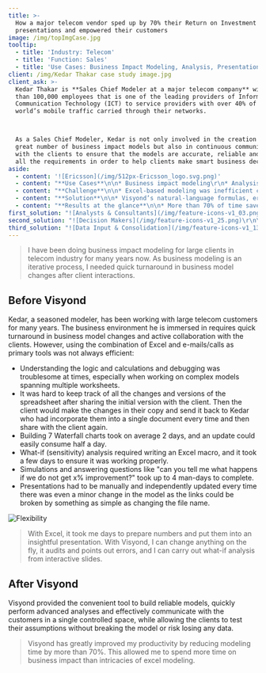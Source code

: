 ```yaml
---
title: >-
  How a major telecom vendor sped up by 70% their Return on Investment
  presentations and empowered their customers
image: /img/topImgCase.jpg
tooltip:
  - title: 'Industry: Telecom'
  - title: 'Function: Sales'
  - title: 'Use Cases: Business Impact Modeling, Analysis, Presentation'
client: /img/Kedar Thakar case study image.jpg
client_ask: >-
  Kedar Thakar is **Sales Chief Modeler at a major telecom company** with more
  than 100,000 employees that is one of the leading providers of Information and
  Communication Technology (ICT) to service providers with over 40% of the
  world’s mobile traffic carried through their networks.



  As a Sales Chief Modeler, Kedar is not only involved in the creation of a
  great number of business impact models but also in continuous communications
  with the clients to ensure that the models are accurate, reliable and satisfy
  all the requirements in order to help clients make smart business decisions.
aside:
  - content: '![Ericsson](/img/512px-Ericsson_logo.svg.png)'
  - content: "**Use Cases**\n\n* Business impact modeling\r\n* Analysis\r\n* Presentation\r\n\n"
  - content: "**Challenge**\n\n* Excel-based modeling was inefficient consuming valuable time that instead could have been better spent on business impact\r\n* Multiple days and large effort was required to create and maintain Waterfall charts\r\n* Simulations and ‘what-if’ questions took a whole week to complete\r\n* Continuous back-and-forth communications with the clients and the management of consequent changes in the models were cumbersome and time-consuming\r\n* Presentations and dashboards for clients had to be maintained and updated every time there was a minor change in the underlying model\r\n"
  - content: "**Solution**\n\n* Visyond’s natural-language formulas, error detection and easily identifiable precedent and dependent cells that assist in understanding the logic and debugging the model\r\n* Straightforward analytics tools that allow to perform advanced analyses like Sensitivity or Waterfall in a few clicks\r\n* Sensitivity (what-if) analysis that can be easily done by clients themselves in order to test different assumptions\r\n* Real time collaboration with the clients, version control and input tracking, all within the spreadsheet, that improve the efficiency of communication and turnaround of changes’ implementation\r\n* Interactive slides that are linked to the model and automatically updated in real time every time the numbers change"
  - content: "**Results at the glance**\n\n* More than 70% of time saved on modeling tasks\r\n* Dramatically (from multiple days to minutes) reduced the time it took for clients’ changes and queries to be implemented in the model\r\n* Time to perform Sensitivity (what-if) analysis reduced from 2-3 days to 10 minutes\r\n* Waterfall charts can be now created in just 5 minutes instead of 2.5 hours\r\n* Examining how different changes to the numbers and the model’s logic and answering ‘what happens if’ questions used to take up to 4 days. This can be now done in just a few hours with the client.\r\n* Eliminated the need to manually maintain and update charts & graphs\r\n"
first_solution: "![Analysts & Consultants](/img/feature-icons-v1_03.png)\r\n\r\n## [**Analysts and Consultants**](https://visyond.com/solutions_analysts_consultants)\r\n\n\n"
second_solution: "![Decision Makers](/img/feature-icons-v1_25.png)\r\n\r\n## [**Decision Makers**](https://visyond.com/solutions_roles_decision-makers)\r\n"
third_solution: "![Data Input & Consolidation](/img/feature-icons-v1_13.png)\r\n\r\n## [**Data Input & Consolidation**](https://visyond.com/solutions_data-entry-consolidation)\r\n"
---
```

> I have been doing business impact modeling for large clients in telecom industry for many years now. As business modeling is an iterative process, I needed quick turnaround in business model changes after client interactions.

## Before Visyond

Kedar, a seasoned modeler, has been working with large telecom customers for many years. The business environment he is immersed in requires quick turnaround in business model changes and active collaboration with the clients. However, using the combination of Excel and e-mails/calls as primary tools was not always efficient:

* Understanding the logic and calculations and debugging was troublesome at times, especially when working on complex models spanning multiple worksheets.
* It was hard to keep track of all the changes and versions of the spreadsheet after sharing the initial version with the client. Then the client would make the changes in their copy and send it back to Kedar who had incorporate them into a single document every time and then share with the client again.
* Building 7 Waterfall charts took on average 2 days, and an update could easily consume half a day.
* What-if (sensitivity) analysis required writing an Excel macro, and it took a few days to ensure it was working properly.
* Simulations and answering questions like "can you tell me what happens if we do not get x% improvement?" took up to 4 man-days to complete.
* Presentations had to be manually and independently updated every time there was even a minor change in the model as the links could be broken by something as simple as changing the file name.

![Flexibility](/img/flexibility.png)

>With Excel, it took me days to prepare numbers and put them into an insightful presentation. With Visyond, I can change anything on the fly, it audits and points out errors, and I can carry out what-if analysis from interactive slides.

## After Visyond

Visyond provided the convenient tool to build reliable models, quickly perform advanced analyses and effectively communicate with the customers in a single controlled space, while allowing the clients to test their assumptions without breaking the model or risk losing any data.

> Visyond has greatly improved my productivity by reducing modeling time by more than 70%. This allowed me to spend more time on business impact than intricacies of excel modeling.
